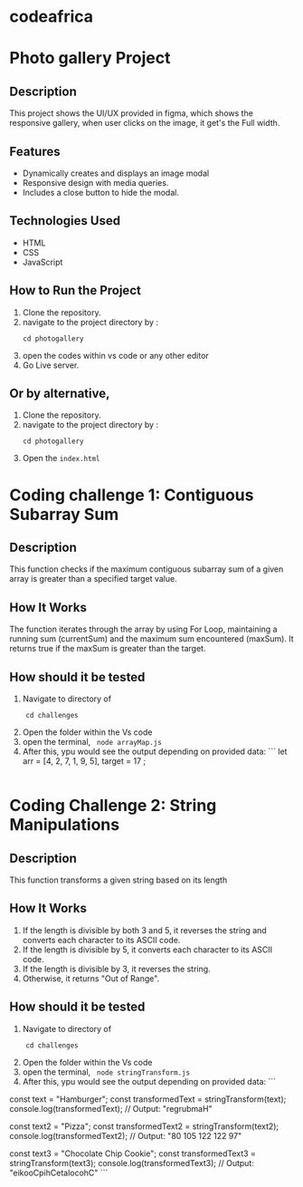 # codeafrica
# Photo gallery Project

## Description
This project shows the UI/UX provided in figma, which shows the responsive gallery, when user clicks on the image, it get's the Full width.

## Features
- Dynamically creates and displays an image modal 
- Responsive design with media queries.
- Includes a close button to hide the modal.

## Technologies Used
- HTML
- CSS
- JavaScript

## How to Run the Project
1. Clone the repository.
2. navigate to the project directory by :  
    ```
    cd photogallery
    ```
3. open the codes within vs code or any other editor
4. Go Live server.

## Or by alternative,
1. Clone the repository.
2. navigate to the project directory by :  
    ```
    cd photogallery
    ```
3. Open the ```index.html```

# Coding challenge 1:  Contiguous Subarray Sum
## Description
This function checks if the maximum contiguous subarray sum of a given array is greater than a specified target value.

## How It Works
The function iterates through the array by using For Loop, maintaining a running sum (currentSum) and the maximum sum encountered (maxSum).
It returns true if the maxSum is greater than the target.

## How should it be tested
1. Navigate to directory of
```
    cd challenges
```
2. Open the folder within the Vs code
3. open the terminal, ``` node arrayMap.js```
4. After this, ypu would see the output depending 
    on  provided data: ```
        let arr = [4, 2, 7, 1, 9, 5],
        target = 17 ;
    ```
# Coding Challenge 2: String Manipulations

## Description
This function transforms a given string based on its length

## How It Works
1. If the length is divisible by both 3 and 5, it reverses the string and converts each character to its ASCII code.
2. If the length is divisible by 5, it converts each character to its ASCII code.
3. If the length is divisible by 3, it reverses the string.
4. Otherwise, it returns "Out of Range".

## How should it be tested
1. Navigate to directory of
```
    cd challenges
```
2. Open the folder within the Vs code
3. open the terminal, ``` node stringTransform.js```
4. After this, ypu would see the output depending 
    on  provided data: ```
        
const text = "Hamburger";
const transformedText = stringTransform(text);
console.log(transformedText); // Output: "regrubmaH"

const text2 = "Pizza";
const transformedText2 = stringTransform(text2);
console.log(transformedText2); // Output: "80 105 122 122 97"

const text3 = "Chocolate Chip Cookie";
const transformedText3 = stringTransform(text3);
console.log(transformedText3); // Output: "eikooCpihCetalocohC"
    ```


